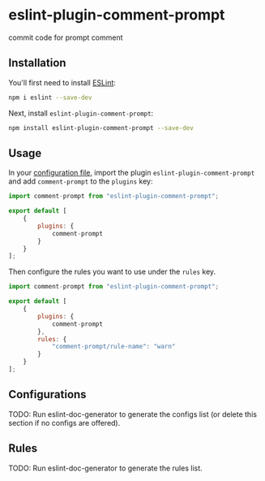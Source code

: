# eslint-plugin-comment-prompt

commit code for prompt comment

## Installation

You'll first need to install [ESLint](https://eslint.org/):

```sh
npm i eslint --save-dev
```

Next, install `eslint-plugin-comment-prompt`:

```sh
npm install eslint-plugin-comment-prompt --save-dev
```

## Usage

In your [configuration file](https://eslint.org/docs/latest/use/configure/configuration-files#configuration-file), import the plugin `eslint-plugin-comment-prompt` and add `comment-prompt` to the `plugins` key:

```js
import comment-prompt from "eslint-plugin-comment-prompt";

export default [
    {
        plugins: {
            comment-prompt
        }
    }
];
```


Then configure the rules you want to use under the `rules` key.

```js
import comment-prompt from "eslint-plugin-comment-prompt";

export default [
    {
        plugins: {
            comment-prompt
        },
        rules: {
            "comment-prompt/rule-name": "warn"
        }
    }
];
```



## Configurations

<!-- begin auto-generated configs list -->
TODO: Run eslint-doc-generator to generate the configs list (or delete this section if no configs are offered).
<!-- end auto-generated configs list -->



## Rules

<!-- begin auto-generated rules list -->
TODO: Run eslint-doc-generator to generate the rules list.
<!-- end auto-generated rules list -->


